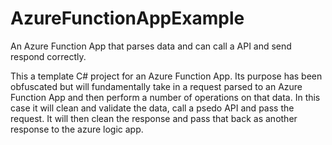 # AzureFunctionAppExample
An Azure Function App that parses data and can call a API and send respond correctly.

This a template C# project for an Azure Function App. Its purpose has been obfuscated but will fundamentally take in a request parsed to an Azure Function App and
then perform a number of operations on that data. In this case it will clean and validate the data, call a psedo API and pass the request. It will then clean the response and pass that back as another response to the azure logic app.
